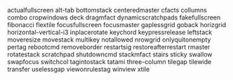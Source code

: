 actualfullscreen
alt-tab
bottomstack
centeredmaster
cfacts
collumns
combo
cropwindows
deck
dragmfact
dynamicscratchpads
fakefullscreen
fibonacci
flextile
focusfullscreen
focusmaster
gaplessgrid
goback
horizgrid
horizontal-vertical-i3
inplacerotate
keychord
keypressrelease
leftstack
moveresize
movestack
multikey
notallowed
nrowgrid
onlyquitonempty
pertag
rebootcmd
removeborder
restartsig
restoreafterrestart
rmaster
rotatestack
scratchpad
shutdowncmd
stackmfact
stairs
sticky
swallow
swapfocus
switchcol
tagintostack
tatami
three-column
tilegap
tilewide
transfer
uselessgap
viewonrulestag
winview
xtile
